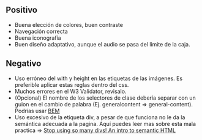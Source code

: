 ## Positivo
* Buena elección de colores, buen contraste
* Navegación correcta
* Buena iconografía 
* Buen diseño adaptativo, aunque el audio se pasa del limite de la caja.

## Negativo
* Uso erróneo del with y height en las etiquetas de las imágenes. Es preferible aplicar estas reglas dentro del css.
* Muchos errores en el W3 Validator, revisalo.
* (Opcional) El nombre de los selectores de clase debería separar con un guion en el cambio de palabra (Ej. generalcontent => general-content). Podrías usar [BEM](https://blog.interactius.com/metodolog%C3%ADa-css-block-element-modifier-bem-f26e69d1de3)
* Uso excesivo de la etiqueta div, a pesar de que funciona no le da la semántica adecuada a la pagina. Aquí puedes leer mas sobre esta mala practica => [Stop using so many divs! An intro to semantic HTML](https://dev.to/kenbellows/stop-using-so-many-divs-an-intro-to-semantic-html-3i9i)

